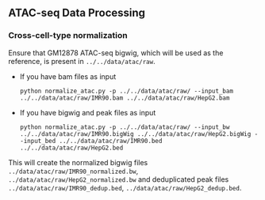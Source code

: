 ## ATAC-seq Data Processing

### Cross-cell-type normalization
Ensure that GM12878 ATAC-seq bigwig, which will be used as the reference, is present in `../../data/atac/raw`.

- If you have bam files as input
   ```
   python normalize_atac.py -p ../../data/atac/raw/ --input_bam ../../data/atac/raw/IMR90.bam ../../data/atac/raw/HepG2.bam 
   ```
- If you have bigwig and peak files as input
   ```
   python normalize_atac.py -p ../../data/atac/raw/ --input_bw ../../data/atac/raw/IMR90.bigWig ../../data/atac/raw/HepG2.bigWig --input_bed ../../data/atac/raw/IMR90.bed ../../data/atac/raw/HepG2.bed
   ```


This will create the normalized bigwig files `../data/atac/raw/IMR90_normalized.bw`, `../data/atac/raw/HepG2_normalized.bw` and deduplicated peak files `../data/atac/raw/IMR90_dedup.bed`, `../data/atac/raw/HepG2_dedup.bed`.
